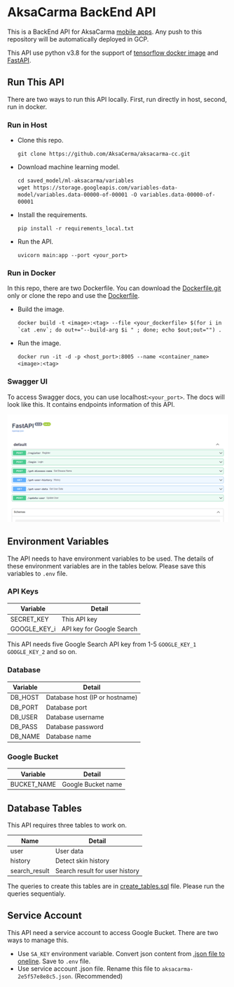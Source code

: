 # AksaCarma BackEnd API

This is a BackEnd API for AksaCarma [mobile apps](https://github.com/AksaCerma/AksaCarma). Any push to this repository will be automatically deployed in GCP.

This API use python v3.8 for the support of [tensorflow docker image](https://hub.docker.com/r/tensorflow/tensorflow) and [FastAPI](https://fastapi.tiangolo.com/).

## Run This API

There are two ways to run this API locally. First, run directly in host, second, run in docker.

### Run in Host

* Clone this repo.

  ```
  git clone https://github.com/AksaCerma/aksacarma-cc.git
  ```
* Download machine learning model.

  ```
  cd saved_model/ml-aksacarma/variables
  wget https://storage.googleapis.com/variables-data-model/variables.data-00000-of-00001 -O variables.data-00000-of-00001
  ```
* Install the requirements.

  ```
  pip install -r requirements_local.txt
  ```
* Run the API.

  ```
  uvicorn main:app --port <your_port>
  ```

### Run in Docker

In this repo, there are two Dockerfile. You can download the [Dockerfile.git](https://raw.githubusercontent.com/AksaCerma/aksacarma-cc/main/Dockerfile.git) only or clone the repo and use the [Dockerfile](https://raw.githubusercontent.com/AksaCerma/aksacarma-cc/main/Dockerfile).

* Build the image.

  ```
  docker build -t <image>:<tag> --file <your_dockerfile> $(for i in `cat .env`; do out+="--build-arg $i " ; done; echo $out;out="") .
  ```
* Run the image.

  ```
  docker run -it -d -p <host_port>:8005 --name <container_name> <image>:<tag>
  ```

### Swagger UI

To access Swagger docs, you can use localhost:`<your_port>`. The docs will look like this. It contains endpoints information of this API.

![1686736244346](image/README/1686736244346.png)

## Environment Variables

The API needs to have environment variables to be used. The details of these environment variables are in the tables below. Please save this variables to `.env` file.

### API Keys

| Variable     | Detail                    |
| ------------ | ------------------------- |
| SECRET_KEY   | This API key              |
| GOOGLE_KEY_i | API key for Google Search |

This API needs five Google Search API key from 1-5 `GOOGLE_KEY_1` `GOOGLE_KEY_2` and so on.

### Database

| Variable | Detail                         |
| -------- | ------------------------------ |
| DB_HOST  | Database host (IP or hostname) |
| DB_PORT  | Database port                  |
| DB_USER  | Database username              |
| DB_PASS  | Database password              |
| DB_NAME  | Database name                  |

### Google Bucket

| Variable    | Detail             |
| ----------- | ------------------ |
| BUCKET_NAME | Google Bucket name |

## Database Tables

This API requires three tables to work on.

| Name          | Detail                         |
| ------------- | ------------------------------ |
| user          | User data                      |
| history       | Detect skin history            |
| search_result | Search result for user history |

The queries to create this tables are in [create_tables.sql](https://raw.githubusercontent.com/AksaCerma/aksacarma-cc/main/create_tables.sql) file. Please run the queries sequentialy.

## Service Account

This API need a service account to access Google Bucket. There are two ways to manage this.

* Use `SA_KEY` environment variable. Convert json content from [.json file to oneline](https://www.text-utils.com/json-formatter/). Save to `.env` file.
* Use service account .json file. Rename this file to `aksacarma-2e5f57e8e8c5.json`. (Recommended)

